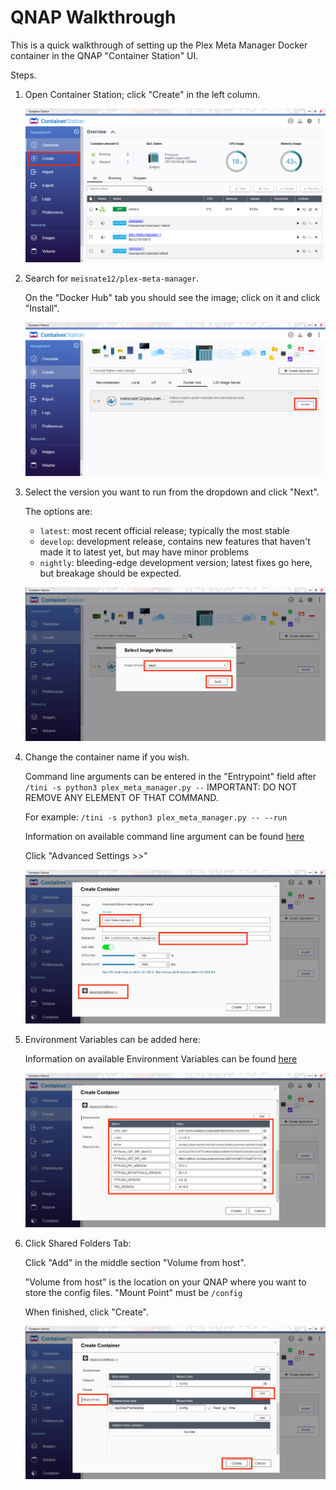 # QNAP Walkthrough

This is a quick walkthrough of setting up the Plex Meta Manager Docker container in the QNAP "Container Station" UI.

Steps.
1. Open Container Station; click "Create" in the left column.


   ![](qnap/qnap1.png)


2. Search for `meisnate12/plex-meta-manager`.

   On the "Docker Hub" tab you should see the image; click on it and click "Install".


   ![](qnap/qnap2.png)


1. Select the version you want to run from the dropdown and click "Next".

   The options are:
    - `latest`: most recent official release; typically the most stable
    - `develop`: development release, contains new features that haven't made it to latest yet, but may have minor problems
    - `nightly`: bleeding-edge development version; latest fixes go here, but breakage should be expected.


   ![](qnap/qnap3.png)


2. Change the container name if you wish.

   Command line arguments can be entered in the "Entrypoint" field after `/tini -s python3 plex_meta_manager.py --`  IMPORTANT: DO NOT REMOVE ANY ELEMENT OF THAT COMMAND.

   For example: `/tini -s python3 plex_meta_manager.py -- --run`

   Information on available command line argument can be found [here](../environmental)

   Click "Advanced Settings >>"


   ![](qnap/qnap4.png)


3. Environment Variables can be added here:

   Information on available Environment Variables can be found [here](../environmental)


   ![](qnap/qnap5.png)


4. Click Shared Folders Tab:

   Click "Add" in the middle section "Volume from host".

   "Volume from host" is the location on your QNAP where you want to store the config files.
   "Mount Point" must be `/config`

   When finished, click "Create".


   ![](qnap/qnap7.png)

